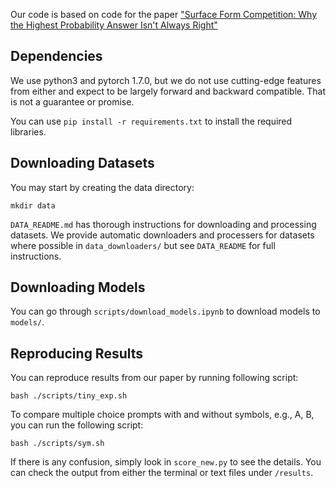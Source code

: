 Our code is based on code for the paper ["Surface Form Competition: Why the Highest Probability Answer Isn't Always Right"](https://peterwestuw.github.io/surface-form-competition-project/)

## Dependencies
We use python3 and pytorch 1.7.0, but we do not use cutting-edge features from either and expect to be largely forward and backward compatible. That is not a guarantee or promise.

You can use `pip install -r requirements.txt` to install the required libraries.

## Downloading Datasets
You may start by creating the data directory:
```
mkdir data
```
`DATA_README.md` has thorough instructions for downloading and processing datasets. We provide automatic downloaders and processers for datasets where possible in `data_downloaders/` but see `DATA_README` for full instructions.

## Downloading Models

You can go through `scripts/download_models.ipynb` to download models to `models/`.

## Reproducing Results
You can reproduce results from our paper by running following script:

```
bash ./scripts/tiny_exp.sh
```

To compare multiple choice prompts with and without symbols, e.g., A, B, you can run the following script:
```
bash ./scripts/sym.sh
```

If there is any confusion, simply look in `score_new.py` to see the details.
You can check the output from either the terminal or text files under `/results`.